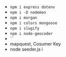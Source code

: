 - `npm i express dotenv`
- `npm i -D nodemon`
- `npm i morgan`
- `npm i colors mongoose`
- `npm i slugify`
- `npm i node-geocoder`
- ``
- mapquest, Cosumer Key
- node seeder.js i
